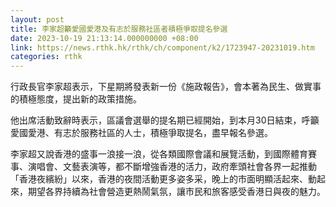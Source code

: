 ```yaml
---
layout: post
title: 李家超籲愛國愛港及有志於服務社區者積極爭取提名參選
date: 2023-10-19 21:13:14.000000000 +08:00
link: https://news.rthk.hk/rthk/ch/component/k2/1723947-20231019.htm
categories: rthk
---
```


行政長官李家超表示，下星期將發表新一份《施政報告》，會本著為民生、做實事的積極態度，提出新的政策措施。

他出席活動致辭時表示，區議會選舉的提名期已經開始，到本月30日結束，呼籲愛國愛港、有志於服務社區的人士，積極爭取提名，盡早報名參選。

李家超又說香港的盛事一浪接一浪，從各類國際會議和展覽活動，到國際體育賽事、演唱會、文藝表演等，都不斷增強香港的活力，政府牽頭社會各界一起推動「香港夜繽紛」以來，香港的夜間活動更多姿多采，晚上的市面明顯活起來、動起來，期望各界持續為社會營造更熱鬧氣氛，讓市民和旅客感受香港日與夜的魅力。
